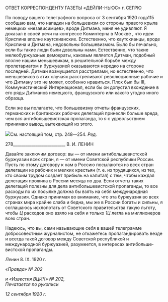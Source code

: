 ОТВЕТ КОРРЕСПОНДЕНТУ ГАЗЕТЫ «ДЕЙЛИ-НЬЮС» г. СЕГРЮ

По поводу вашего телеграфного вопроса от 3 сентября 1920 года115 сообщаю вам, что нападки на большевизм со стороны правого крыла немецких «независимцев», вроде Дитмана, меня не удивляют. Я доказал в своей речи на конгрессе Коминтерна в Моск­ве , что идеи Криспина вполне каутскианские. Естественно, что каутскианцы, вроде Криспина и Дитмана, недовольны большевизмом. Было бы печально, если бы такие люди были довольны нами. Естественно, что такие мелкобуржуазные демократы, како­вым является Дитман, подобный вполне нашим меньшевикам, в решительной борьбе между пролетариатом и буржуазией оказываются нередко на стороне последней. Дит­ман возмущается расстрелами, но естественно, что меньшевиков в этих случаях рас­стреливают революционные рабочие и что Дитману это не может, особенно нравиться. Плох был бы III, Коммунистический Интернационал, если бы он допустил вхождение в его ряды Дитманов немецкого, французского или какого угодно иного образца.

Если же вы полагаете, что большевизму отчеты французских, германских и британ­ских рабочих делегаций принесли больше вреда, чем вся антибольшевистская пропа­ганда, то я с удовольствием принимаю вывод, вытекающий из этого.

![](file:///C:/Users/bot32/AppData/Local/Temp/msohtmlclip1/01/clip_image001.png)См. настоящий том, стр. 248—254. _Ред._

  

278__________________________ В. И. ЛЕНИН

Давайте заключим договор: вы — от имени антибольшевистской буржуазии всех стран, я — от имени Советской республики России. Пусть по этому договору к нам в Россию посылаются из всех стран делегации из рабочих и мелких крестьян (т. е. из трудящихся, из тех, кто своим трудом создает прибыль на капитал) с тем, чтобы каждая делегация прожила в России месяца по два. Если отчеты таких делегаций полезны для дела антибольшевистской пропаганды, то все расходы по их посылке должна бы взять на себя международная буржуазия. Однако принимая во внимание, что эта буржуазия во всех странах мира крайне слаба и бедна, мы же в России богаты и сильны, я согла­шаюсь исхлопотать от Советского правительства такую льготу, чтобы _Ц_ расходов оно взяло на себя и только _1Ц_ легла на миллионеров всех стран.

Надеюсь, что вы, сами называющие себя в вашей телеграмме добросовестным жур­налистом, не откажетесь пропагандировать везде и всегда такой договор между Совет­ской республикой и международной буржуазией, разумеется, в интересах антибольше­вистской пропаганды.

_Ленин_ 8. IX. 1920 г.

_«Правда» № 202_

_и «Известия ВЦИК» № 202,                                                               Печатается по рукописи_

_12 сентября 1920 г._